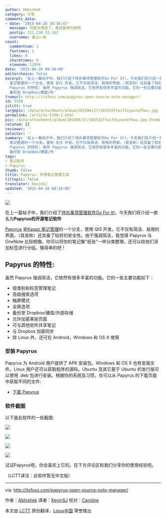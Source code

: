 ```yaml
---
author: Abhishek
category: 分享
comments_data:
- date: '2015-04-28 10:38:47'
  message: 功能太简洁了，我还是用为知吧
  postip: 221.238.32.162
  username: 崖山一劫
count:
  commentnum: 1
  favtimes: 1
  likes: 0
  sharetimes: 0
  viewnum: 11094
date: '2015-04-28 08:34:00'
editorchoice: false
excerpt: '在上一篇帖子中，我们介绍了待办事项管理软件Go For It!。今天我们将介绍一款名为Papyrus的开源笔记软件 Papyrus 是Kaqaz
  笔记管理的一个分支，使用 Qt5 开发。它不仅有简洁、易用的界面，（其宣称）还具备了较好的安全性。由于强调简洁，我觉得 Papyrus 与 OneNote 比较相像。你可以将你的笔记像&quot;纸张&quot;一样分类整理，还可以给他们添加标签进行分组。够简单的吧！
  Papyrus 的特性: 虽然 Papyrus 强调简洁，它依然有很多丰富的功能。它的一些主要功能如下：  按类别和标签管理笔记 高级搜索选项 触屏模式 全屏选项
  备份至 Dropbox/硬盘/外'
fromurl: http://itsfoss.com/papyrus-open-source-note-manager/
id: 5338
islctt: true
largepic: /data/attachment/album/201504/27/103532ftwifdiyuvnefhwu.jpg
permalink: /article-5338-1.html
pic: /data/attachment/album/201504/27/103532ftwifdiyuvnefhwu.jpg.thumb.jpg
related: []
reviewer: ''
selector: ''
summary: '在上一篇帖子中，我们介绍了待办事项管理软件Go For It!。今天我们将介绍一款名为Papyrus的开源笔记软件 Papyrus 是Kaqaz
  笔记管理的一个分支，使用 Qt5 开发。它不仅有简洁、易用的界面，（其宣称）还具备了较好的安全性。由于强调简洁，我觉得 Papyrus 与 OneNote 比较相像。你可以将你的笔记像&quot;纸张&quot;一样分类整理，还可以给他们添加标签进行分组。够简单的吧！
  Papyrus 的特性: 虽然 Papyrus 强调简洁，它依然有很多丰富的功能。它的一些主要功能如下：  按类别和标签管理笔记 高级搜索选项 触屏模式 全屏选项
  备份至 Dropbox/硬盘/外'
tags:
- 笔记软件
- Papyrus
thumb: false
title: Papyrus：开源笔记管理工具
titlepic: false
translator: KevinSJ
updated: '2015-04-28 08:34:00'
---
```


![](/data/attachment/album/201504/27/103532ftwifdiyuvnefhwu.jpg)


在上一篇帖子中，我们介绍了[待办事项管理软件Go For It!](http://linux.cn/article-5337-1.html)。今天我们将介绍一款名为**Papyrus的开源笔记软件**


[Papyrus](http://aseman.co/en/products/papyrus/) 是[Kaqaz 笔记管理](https://github.com/sialan-labs/kaqaz/)的一个分支，使用 Qt5 开发。它不仅有简洁、易用的界面，（其宣称）还具备了较好的安全性。由于强调简洁，我觉得 Papyrus 与 OneNote 比较相像。你可以将你的笔记像"纸张"一样分类整理，还可以给他们添加标签进行分组。够简单的吧！


Papyrus 的特性:
------------


虽然 Papyrus 强调简洁，它依然有很多丰富的功能。它的一些主要功能如下：


* 按类别和标签管理笔记
* 高级搜索选项
* 触屏模式
* 全屏选项
* 备份至 Dropbox/硬盘/外部存储
* 允许加密某些页面
* 可与其他软件共享笔记
* 与 Dropbox 加密同步
* 除 Linux 外，还可在 Android，Windows 和 OS X 使用


### 安装 Papyrus


Papyrus 为 Android 用户提供了 APK 安装包。Ｗindows 和 OS X 也有安装文件。Linux 用户还可以获取程序的源码。Ubuntu 及其它基于 Ubuntu 的发行版可以使用 .deb 包进行安装。根据你的系统及习惯，你可以从 Papyrus 的下载页面中获取不同的文件:


* [下载 Papyrus](http://aseman.co/en/products/papyrus/)


### 软件截图


以下是此软件的一些截图:


![](/data/attachment/album/201504/27/103532kb0o2pr30m3b0ih0.jpg)


![](/data/attachment/album/201504/27/103533n4r3wph3n2rrqmp2.jpg)


![](/data/attachment/album/201504/27/103533rr77lrhh5kmiizrr.jpg)


![](/data/attachment/album/201504/27/103534b2gup9lnc99aoiwn.jpg)


试试Papyrus吧，你会喜欢上它的。在下方评论区和我们分享你的使用经验吧。


（LCTT译注：此软件暂无中文版）




---


via: <http://itsfoss.com/papyrus-open-source-note-manager/>


作者：[Abhishek](http://itsfoss.com/author/abhishek/) 译者：[KevinSJ](https://github.com/KevinSJ) 校对：[Caroline](https://github.com/carolinewuyan)


本文由 [LCTT](https://github.com/LCTT/TranslateProject) 原创翻译，[Linux中国](http://linux.cn/) 荣誉推出